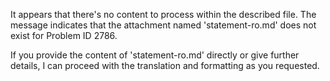 It appears that there's no content to process within the described file. The message indicates that the attachment named 'statement-ro.md' does not exist for Problem ID 2786.

If you provide the content of 'statement-ro.md' directly or give further details, I can proceed with the translation and formatting as you requested.